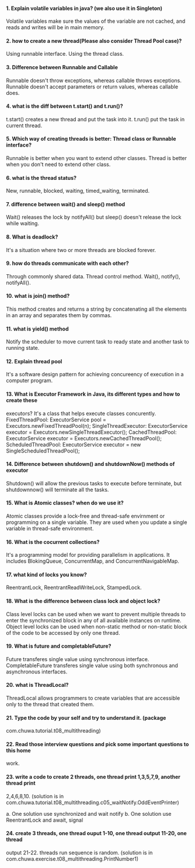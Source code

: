 #### 1.  Explain volatile variables in java? (we also use it in Singleton)
Volatile variables make sure the values of the variable are not cached, and reads and writes will be in main memory.

#### 2.  how to create a new thread(Please also consider Thread Pool case)?
Using runnable interface.
Using the thread class.

#### 3.  Difference between Runnable and Callable
Runnable doesn't throw exceptions, whereas callable throws exceptions.
Runnable doesn't accept parameters or return values, whereas callable does.

#### 4.  what is the diff between t.start() and t.run()?
t.start() creates a new thread and put the task into it.
t.run() put the task in current thread.

#### 5.  Which way of creating threads is better: Thread class or Runnable interface?
Runnable is better when you want to extend other classes. Thread is better when you don't need to extend other class.

#### 6.  what is the thread status?
New, runnable, blocked, waiting, timed_waiting, terminated.

#### 7. difference between wait() and sleep() method
Wait() releases the lock by notifyAll() but sleep() doesn't release the lock while waiting.

#### 8.  What is deadlock?
It's a situation where two or more threads are blocked forever.

#### 9.  how do threads communicate with each other?
Through commonly shared data.
Thread control method.
Wait(), notify(), notifyAll().

#### 10. what is join() method?
This method creates and returns a string by concatenating all the elements in an array and separates them by commas.

#### 11. what is yield() method
Notify the scheduler to move current task to ready state and another task to running state.

#### 12. Explain thread pool
It's a software design pattern for achieving concureency of execution in a computer program.

#### 13. What is Executor Framework in Java, its different types and how to create these 
executors?
It's a class that helps execute classes concurently.
FixedThreadPool: ExecutorService pool = Executors.newFixedThreadPool(n);
SingleThreadExecutor: ExecutorService executor = Executors.newSingleThreadExecutor();
CachedThreadPool: ExecutorService executor = Executors.newCachedThreadPool();
ScheduledThreadPool: ExecutorService executor = new SingleScheduledThreadPool();

#### 14. Difference between shutdown() and shutdownNow() methods of executor
Shutdown() will allow the previous tasks to execute before terminate, but shutdownnow() will terminate all the tasks.

#### 15. What is Atomic classes? when do we use it?
Atomic classes provide a lock-free and thread-safe envirnment or programming on a single variable.
They are used when you update a single variable in thread-safe environment.

#### 16. What is the cocurrent collections?
It's a programming model for providing parallelism in applications. It includes BlokingQueue, ConcurrentMap, and ConcurrentNavigableMap.

#### 17.  what kind of locks you know?
ReentrantLock, ReentrantReadWriteLock, StampedLock.

#### 18. What is the difference between class lock and object lock?
Class level locks can be used when we want to prevent multiple threads to enter the synchronized block in any of all available instances on runtime.
Object level locks can be used when non-static method or non-static block of the code to be accessed by only one thread. 

#### 19. What is future and completableFuture?
Future transferes single value using synchronous interface. CompletableFuture transferes single value using both synchronous and asynchronous interfaces.

#### 20. what is ThreadLocal?
ThreadLocal allows programmers to create variables that are accessible only to the thread that created them.

#### 21. Type the code by your self and try to understand it. (package 
com.chuwa.tutorial.t08_multithreading)


#### 22. Read those interview questions and pick some important questions to this home 
work.


#### 23. write a code to create 2 threads, one thread print 1,3,5,7,9, another thread print 
2,4,6,8,10. (solution is in 
com.chuwa.tutorial.t08_multithreading.c05_waitNotify.OddEventPrinter)

a. One solution use synchronized and wait notify
b. One solution use ReentrantLock and await, signal

#### 24. create 3 threads, one thread ouput 1-10, one thread output 11-20, one thread 
output 21-22. threads run sequence is random. (solution is in 
com.chuwa.exercise.t08_multithreading.PrintNumber1)
